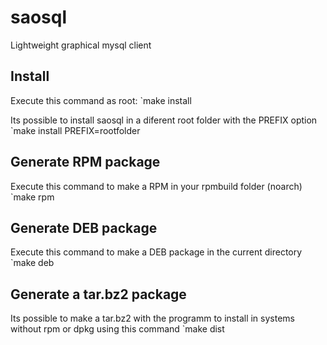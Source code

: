 # saosql
Lightweight graphical mysql client

## Install
Execute this command as root:
`make install

Its possible to install saosql in a diferent root folder with the PREFIX option
`make install PREFIX=rootfolder

## Generate RPM package
Execute this command to make a RPM in your rpmbuild folder (noarch)
`make rpm

## Generate DEB package
Execute this command to make a DEB package in the current directory
`make deb

## Generate a tar.bz2 package
Its possible to make a tar.bz2 with the programm to install in systems without rpm or dpkg using this command
`make dist
